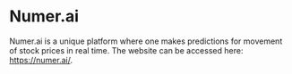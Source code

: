 # Numer.ai

Numer.ai is a unique platform where one makes predictions for movement of stock prices in real time. The website can be accessed here: https://numer.ai/.

